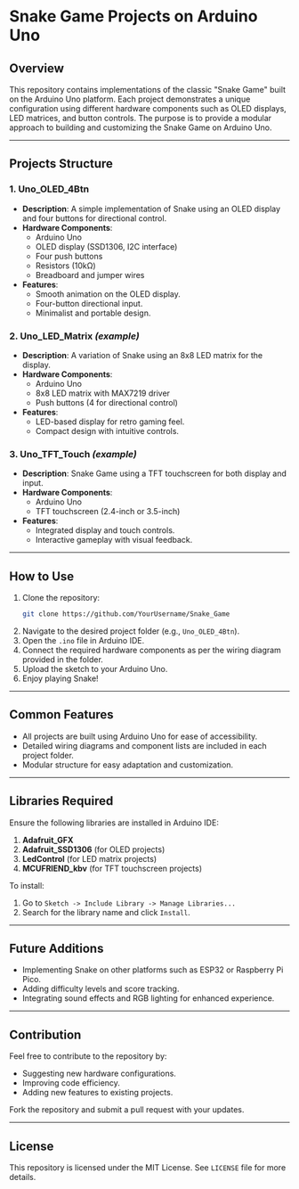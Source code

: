 # Snake Game Projects on Arduino Uno

## Overview
This repository contains implementations of the classic "Snake Game" built on the Arduino Uno platform. Each project demonstrates a unique configuration using different hardware components such as OLED displays, LED matrices, and button controls. The purpose is to provide a modular approach to building and customizing the Snake Game on Arduino Uno.

---

## Projects Structure

### **1. Uno_OLED_4Btn**
- **Description**: A simple implementation of Snake using an OLED display and four buttons for directional control.
- **Hardware Components**:
  - Arduino Uno
  - OLED display (SSD1306, I2C interface)
  - Four push buttons
  - Resistors (10kΩ)
  - Breadboard and jumper wires
- **Features**:
  - Smooth animation on the OLED display.
  - Four-button directional input.
  - Minimalist and portable design.

### **2. Uno_LED_Matrix** *(example)*
- **Description**: A variation of Snake using an 8x8 LED matrix for the display.
- **Hardware Components**:
  - Arduino Uno
  - 8x8 LED matrix with MAX7219 driver
  - Push buttons (4 for directional control)
- **Features**:
  - LED-based display for retro gaming feel.
  - Compact design with intuitive controls.

### **3. Uno_TFT_Touch** *(example)*
- **Description**: Snake Game using a TFT touchscreen for both display and input.
- **Hardware Components**:
  - Arduino Uno
  - TFT touchscreen (2.4-inch or 3.5-inch)
- **Features**:
  - Integrated display and touch controls.
  - Interactive gameplay with visual feedback.

---

## How to Use
1. Clone the repository:
   ```bash
   git clone https://github.com/YourUsername/Snake_Game
   ```
2. Navigate to the desired project folder (e.g., `Uno_OLED_4Btn`).
3. Open the `.ino` file in Arduino IDE.
4. Connect the required hardware components as per the wiring diagram provided in the folder.
5. Upload the sketch to your Arduino Uno.
6. Enjoy playing Snake!

---

## Common Features
- All projects are built using Arduino Uno for ease of accessibility.
- Detailed wiring diagrams and component lists are included in each project folder.
- Modular structure for easy adaptation and customization.

---

## Libraries Required
Ensure the following libraries are installed in Arduino IDE:
1. **Adafruit_GFX**
2. **Adafruit_SSD1306** (for OLED projects)
3. **LedControl** (for LED matrix projects)
4. **MCUFRIEND_kbv** (for TFT touchscreen projects)

To install:
1. Go to `Sketch -> Include Library -> Manage Libraries...`
2. Search for the library name and click `Install`.

---

## Future Additions
- Implementing Snake on other platforms such as ESP32 or Raspberry Pi Pico.
- Adding difficulty levels and score tracking.
- Integrating sound effects and RGB lighting for enhanced experience.

---

## Contribution
Feel free to contribute to the repository by:
- Suggesting new hardware configurations.
- Improving code efficiency.
- Adding new features to existing projects.

Fork the repository and submit a pull request with your updates.

---

## License
This repository is licensed under the MIT License. See `LICENSE` file for more details.

